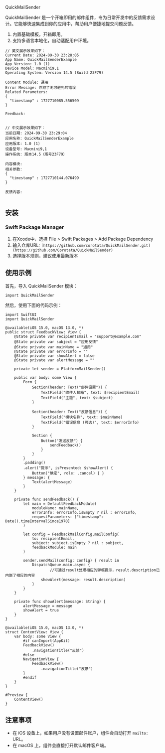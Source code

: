 QuickMailSender

QuickMailSender 是一个开箱即用的邮件组件，专为日常开发中的反馈需求设计。它能够快速集成到你的应用中，帮助用户便捷地提交问题反馈。

1. 内置基础模板，开箱即用。
2. 支持多语言本地化，自动适配用户环境。

```
// 英文展示效果如下：
Current Date: 2024-09-30 23:28:05
App Name: QuickMailSenderExample
App Version: 1.0 (1)
Device Model: Macmini9,1
Operating System: Version 14.5 (Build 23F79)

Content Module: 通用
Error Message: 你犯了无可避免的错误
Related Parameters:
{
  "timestamp" : 1727710085.556509
}

Feedback: 


// 中文展示效果如下：
当前日期: 2024-09-30 23:29:04
应用名称: QuickMailSenderExample
应用版本: 1.0 (1)
设备型号: Macmini9,1
操作系统: 版本14.5（版号23F79）

内容模块: 
相关参数:
{
  "timestamp" : 1727710144.076499
}

反馈内容: 


```

## 安装

### Swift Package Manager

1. 在Xcode中，选择 File > Swift Packages > Add Package Dependency
2. 输入仓库URL: `[https://github.com/corotata/QuickMailSender.git](https://github.com/Corotata/QuickMailSender)`
3. 选择版本规则，建议使用最新版本

## 使用示例

首先，导入 QuickMailSender 模块：

```
import QuickMailSender
```

然后，使用下面的代码示例：

```
import SwiftUI
import QuickMailSender

@available(iOS 15.0, macOS 13.0, *)
public struct FeedbackView: View {
    @State private var recipientEmail = "support@example.com"
    @State private var subject = "应用反馈"
    @State private var mainName = "通用"
    @State private var errorInfo = ""
    @State private var showAlert = false
    @State private var alertMessage = ""
    
    private let sender = PlatformMailSender()
    
    public var body: some View {
        Form {
            Section(header: Text("邮件设置")) {
                TextField("收件人邮箱", text: $recipientEmail)
                TextField("主题", text: $subject)
            }
            
            Section(header: Text("反馈信息")) {
                TextField("模块名称", text: $mainName)
                TextField("错误信息 (可选)", text: $errorInfo)
            }
            
            Section {
                Button("发送反馈") {
                    sendFeedback()
                }
            }
        }
        .padding()
        .alert("提示", isPresented: $showAlert) {
            Button("确定", role: .cancel) { }
        } message: {
            Text(alertMessage)
        }
    }
    
    private func sendFeedback() {
        let main = DefaultFeedbackModule(
            moduleName: mainName,
            errorInfo: errorInfo.isEmpty ? nil : errorInfo,
            requestParameters: ["timestamp": Date().timeIntervalSince1970]
        )
        
        let config = FeedbackMailConfig.mailConfig(
            to: recipientEmail,
            subject: subject.isEmpty ? nil : subject,
            feedbackModule: main
        )
        
        sender.sendMail(config: config) { result in
            DispatchQueue.main.async {
            		//可通过result处理相应的弹框提示，result.description已内嵌了相应的内容
                showAlert(message: result.description)
            }
        }
    }
    
    private func showAlert(message: String) {
        alertMessage = message
        showAlert = true
    }
}

@available(iOS 15.0, macOS 13.0, *)
struct ContentView: View {
    var body: some View {
        #if canImport(AppKit)
        FeedbackView()
            .navigationTitle("反馈")
        #else
        NavigationView {
            FeedbackView()
                .navigationTitle("反馈")
        }
        #endif
    }
}

#Preview {
    ContentView()
}
```

## 注意事项

- 在 iOS 设备上，如果用户没有设置邮件账户，组件会自动打开 `mailto:` URL。
- 在 macOS 上，组件会直接打开默认邮件客户端。
